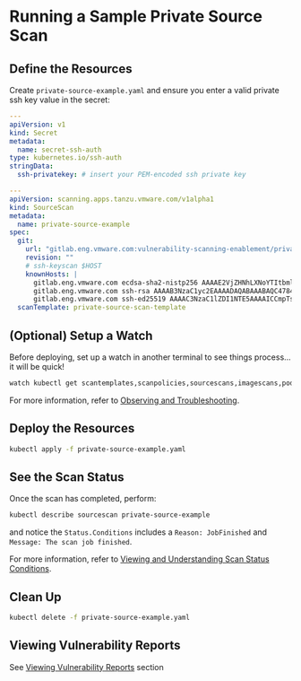 # Running a Sample Private Source Scan

## Define the Resources
Create `private-source-example.yaml` and ensure you enter a valid private ssh key value in the secret:
```yaml
---
apiVersion: v1
kind: Secret
metadata:
  name: secret-ssh-auth
type: kubernetes.io/ssh-auth
stringData:
  ssh-privatekey: # insert your PEM-encoded ssh private key

---
apiVersion: scanning.apps.tanzu.vmware.com/v1alpha1
kind: SourceScan
metadata:
  name: private-source-example
spec:
  git:
    url: "gitlab.eng.vmware.com:vulnerability-scanning-enablement/private-test-target.git"
    revision: ""
    # ssh-keyscan $HOST
    knownHosts: |
      gitlab.eng.vmware.com ecdsa-sha2-nistp256 AAAAE2VjZHNhLXNoYTItbmlzdHAyNTYAAAAIbmlzdHAyNTYAAABBBIW3CobFtjtaGAbNvW1w7Z1+nOV131I2GQ4T/v6elt8caUxo+NK8w4R0ywLc5FiIa3RQ6CuyHfkO6cnJGQm3n3Q=
      gitlab.eng.vmware.com ssh-rsa AAAAB3NzaC1yc2EAAAADAQABAAABAQC4784G+YRcwc+pK2pmPJdADBmU0ji10OQu80mbwmNUxneeSuMFq95YyX31d+yfbRBp1JMlf9nunZ66ijUf9lH4nLlDxmzZC8ZZOV/vF7b6+MR8MjU2IucryDEfbHwIvemKv3miva297Ilbb4dIOOK2OmzZWG5VHUW5UCA2ELDn/DDGzgq1Jns5f8jIR/KIr7FJfKysohGMgSAFBTLEUSl25rRYQxppmhpYhaamk0d3jJfbXDAVXp1CMgb5GFWUGA2e7YGXUNxbqTLvGqbRXYKTxnBBnmZMAByGNMMCtXLKkdZdPuWyI3b7zKH8nKXVLvmdwAJuqHgF1L6I2WcMw17j
      gitlab.eng.vmware.com ssh-ed25519 AAAAC3NzaC1lZDI1NTE5AAAAICCmpTsIB79xM9b3a3gDRk8zgdkOkoSJeiDYUzG+TWTt
  scanTemplate: private-source-scan-template
```

## (Optional) Setup a Watch
Before deploying, set up a watch in another terminal to see things process... it will be quick!
```bash
watch kubectl get scantemplates,scanpolicies,sourcescans,imagescans,pods,jobs
```

For more information, refer to [Observing and Troubleshooting](../observing.md).

## Deploy the Resources
```bash
kubectl apply -f private-source-example.yaml
```

## See the Scan Status
Once the scan has completed, perform:
```bash
kubectl describe sourcescan private-source-example
```
and notice the `Status.Conditions` includes a `Reason: JobFinished` and `Message: The scan job finished`.

For more information, refer to [Viewing and Understanding Scan Status Conditions](../results.md).

## Clean Up
```bash
kubectl delete -f private-source-example.yaml
```

## Viewing Vulnerability Reports
See [Viewing Vulnerability Reports](../viewing-reports.md) section